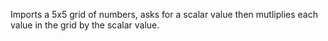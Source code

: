 Imports a 5x5 grid of numbers, asks for a scalar value then mutliplies each value in the grid by the scalar value.
